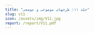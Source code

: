 ```yaml
---
title: "جلد ۱۱: طرحهای موضوعی و موضعی"
slug: v11
icon: /assets/img/V11.jpg
report: /report/V11.pdf
---
```

